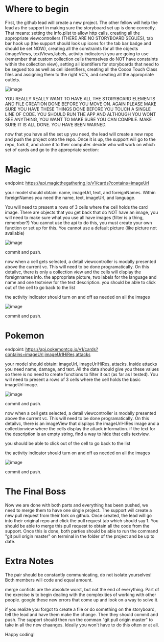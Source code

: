 # Where to begin

First, the github lead will create a new project. The other fellow will help the lead as the support in making sure the storyboard set up is done correctly. That means: setting the info.plist to allow http calls, creating all the appropriate viewcontrollers (THERE ARE NO STORYBOARD SEGUES), tab bar hook up (the support should look up icons for the tab bar badge and should be set NOW), creating all the constraints for all the objects (imageViews, textViews,labels, activity indicators) you are going to use (remember that custom collection cells themselves do NOT have constaints within the collection view), setting all identifiers for storyboards that need to be segued too as well as cell identifiers, creating all the Cocoa Touch Class files and assigning them to the right VC's, and creating all the appropriate outlets.

![image](https://drive.google.com/uc?export=view&id=1FWIytYIVVDPqtRmaZH5VUs49-HxfXgr4)

YOU REALLY REALLY WANT TO HAVE ALL THE STORYBOARD ELEMENTS AND FILE CREATION DONE BEFORE YOU MOVE ON. AGAIN PLEASE MAKE SURE YOU HAVE THESE THINGS DONE BEFORE YOU TOUCH A SINGLE LINE OF CODE. YOU SHOULD RUN THE APP AND ALTHOUGH YOU WONT SEE ANYTHING, YOU WANT TO MAKE SURE YOU CAN COMPILE. MAKE SURE IT IS ALL DONE. YOU HAVE BEEN WARNED.


now that you have all the set up you need, the lead will create a new repo and push the project onto the repo. Once it is up, the support will go to the repo, fork it, and clone it to their computer. decide who will work on which set of cards and go to the appropriate section:


# Magic

endpoint: https://api.magicthegathering.io/v1/cards?contains=imageUrl

your model should obtain: name, imageUrl, text, and foreignNames. Within foreignNames you need the name, text, imageUrl, and language.

You will need to present a rows of 3 cells where the cell holds the card image. There are objects that you get back that do NOT have an image, you will need to make sure what you use all have images (filter is a thing, remember?) You cannot use the api to do this, you must create your own function or set up for this. You cannot use a default picture (like picture not available)

![image](https://media.giphy.com/media/64avcXl2bRD48B9vAY/giphy.gif)

commit and push.

now when a cell gets selected, a detail viewcontroller is modally presented above the current vc. This will need to be done programatically. On this detailvc, there is only a collection view and the cells will display the foreignnames info. the appropriate picture, two labels for the language and name and one textview for the text description. you should be able to click out of the cell to go back to the list

the activity indicator should turn on and off as needed on all the images


![image](https://media.giphy.com/media/cmzoqNwYtPMByypRU0/giphy.gif)

commit and push.

# Pokemon

endpoint: https://api.pokemontcg.io/v1/cards?contains=imageUrl,imageUrlHiRes,attacks

your model should obtain: imageUrl, imageUrlHiRes, attacks. Inside attacks you need name, damage, and text. All the data should give you these values so there is no need to create functions to filter it out (as far as I tested). 
You will need to present a rows of 3 cells where the cell holds the basic imageUrl image.


![image](https://media.giphy.com/media/2wYWxv8symU6O5kJWG/giphy.gif)


commit and push.

now when a cell gets selected, a detail viewcontroller is modally presented above the current vc. This will need to be done programatically. On this detailvc, there is an imageView that displays the imageUrlHiRes image and a collectionview where the cells display the attack information. if the text for the description is an empty string, find a way to hide that cells textview. 

you should be able to click out of the cell to go back to the list

the activity indicator should turn on and off as needed on all the images

![image](https://media.giphy.com/media/7zSqc7YbkAzhYdwIFP/giphy.gif)

commit and push.


# The Final Boss

Now we are done with both parts and everything has been pushed, we need to merge them to have one single project. The support will create a new pull request from their fork on github. Once created, the lead will go into their original repo and click the pull request tab which should say 1. You should be able to merge this pull request to obtain all the code from the support. Once this is done, both parties should be able to run the command "git pull origin master" on terminal in the folder of the project and be up to date.


# Extra Notes
The pair should be constantly communicating, do not isolate yourselves! Both members will code and equal amount.

merge conficts are the absolute worst, but not the end of everything. Part of the exercise is to begin dealing with the complexities of working with other people. google these new errors that come up and look on a way to solve it. 

if you realize you forgot to create a file or do something on the storyboard, tell the lead and have them make the change. Then they should commit and push. The support should then run the comman "git pull origin master" to take in all the new chaanges. Ideally you won't have to do this often or at all.



Happy coding!
